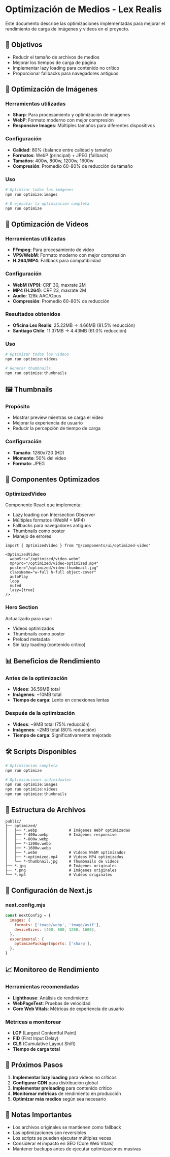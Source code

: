 # Optimización de Medios - Lex Realis

Este documento describe las optimizaciones implementadas para mejorar el rendimiento de carga de imágenes y videos en el proyecto.

## 🎯 Objetivos

- Reducir el tamaño de archivos de medios
- Mejorar los tiempos de carga de página
- Implementar lazy loading para contenido no crítico
- Proporcionar fallbacks para navegadores antiguos

## 📸 Optimización de Imágenes

### Herramientas utilizadas
- **Sharp**: Para procesamiento y optimización de imágenes
- **WebP**: Formato moderno con mejor compresión
- **Responsive Images**: Múltiples tamaños para diferentes dispositivos

### Configuración
- **Calidad**: 80% (balance entre calidad y tamaño)
- **Formatos**: WebP (principal) + JPEG (fallback)
- **Tamaños**: 400w, 800w, 1200w, 1600w
- **Compresión**: Promedio 60-80% de reducción de tamaño

### Uso
```bash
# Optimizar todas las imágenes
npm run optimize:images

# O ejecutar la optimización completa
npm run optimize
```

## 🎥 Optimización de Videos

### Herramientas utilizadas
- **FFmpeg**: Para procesamiento de video
- **VP9/WebM**: Formato moderno con mejor compresión
- **H.264/MP4**: Fallback para compatibilidad

### Configuración
- **WebM (VP9)**: CRF 30, maxrate 2M
- **MP4 (H.264)**: CRF 23, maxrate 2M
- **Audio**: 128k AAC/Opus
- **Compresión**: Promedio 60-80% de reducción

### Resultados obtenidos
- **Oficina Lex Realis**: 25.22MB → 4.66MB (81.5% reducción)
- **Santiago Chile**: 11.37MB → 4.43MB (61.0% reducción)

### Uso
```bash
# Optimizar todos los videos
npm run optimize:videos

# Generar thumbnails
npm run optimize:thumbnails
```

## 🖼️ Thumbnails

### Propósito
- Mostrar preview mientras se carga el video
- Mejorar la experiencia de usuario
- Reducir la percepción de tiempo de carga

### Configuración
- **Tamaño**: 1280x720 (HD)
- **Momento**: 50% del video
- **Formato**: JPEG

## 🧩 Componentes Optimizados

### OptimizedVideo
Componente React que implementa:
- Lazy loading con Intersection Observer
- Múltiples formatos (WebM + MP4)
- Fallbacks para navegadores antiguos
- Thumbnails como poster
- Manejo de errores

```tsx
import { OptimizedVideo } from "@/components/ui/optimized-video"

<OptimizedVideo
  webmSrc="/optimized/video.webm"
  mp4Src="/optimized/video-optimized.mp4"
  poster="/optimized/video-thumbnail.jpg"
  className="w-full h-full object-cover"
  autoPlay
  loop
  muted
  lazy={true}
/>
```

### Hero Section
Actualizado para usar:
- Videos optimizados
- Thumbnails como poster
- Preload metadata
- Sin lazy loading (contenido crítico)

## 📊 Beneficios de Rendimiento

### Antes de la optimización
- **Videos**: 36.59MB total
- **Imágenes**: ~10MB total
- **Tiempo de carga**: Lento en conexiones lentas

### Después de la optimización
- **Videos**: ~9MB total (75% reducción)
- **Imágenes**: ~2MB total (80% reducción)
- **Tiempo de carga**: Significativamente mejorado

## 🛠️ Scripts Disponibles

```bash
# Optimización completa
npm run optimize

# Optimizaciones individuales
npm run optimize:images
npm run optimize:videos
npm run optimize:thumbnails
```

## 📁 Estructura de Archivos

```
public/
├── optimized/
│   ├── *.webp              # Imágenes WebP optimizadas
│   ├── *-400w.webp         # Imágenes responsive
│   ├── *-800w.webp
│   ├── *-1200w.webp
│   ├── *-1600w.webp
│   ├── *.webm              # Videos WebM optimizados
│   ├── *-optimized.mp4     # Videos MP4 optimizados
│   └── *-thumbnail.jpg     # Thumbnails de videos
├── *.jpg                   # Imágenes originales
├── *.png                   # Imágenes originales
└── *.mp4                   # Videos originales
```

## 🔧 Configuración de Next.js

### next.config.mjs
```javascript
const nextConfig = {
  images: {
    formats: ['image/webp', 'image/avif'],
    deviceSizes: [400, 800, 1200, 1600],
  },
  experimental: {
    optimizePackageImports: ['sharp'],
  },
}
```

## 📈 Monitoreo de Rendimiento

### Herramientas recomendadas
- **Lighthouse**: Análisis de rendimiento
- **WebPageTest**: Pruebas de velocidad
- **Core Web Vitals**: Métricas de experiencia de usuario

### Métricas a monitorear
- **LCP** (Largest Contentful Paint)
- **FID** (First Input Delay)
- **CLS** (Cumulative Layout Shift)
- **Tiempo de carga total**

## 🚀 Próximos Pasos

1. **Implementar lazy loading** para videos no críticos
2. **Configurar CDN** para distribución global
3. **Implementar preloading** para contenido crítico
4. **Monitorear métricas** de rendimiento en producción
5. **Optimizar más medios** según sea necesario

## 📝 Notas Importantes

- Los archivos originales se mantienen como fallback
- Las optimizaciones son reversibles
- Los scripts se pueden ejecutar múltiples veces
- Considerar el impacto en SEO (Core Web Vitals)
- Mantener backups antes de ejecutar optimizaciones masivas


